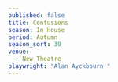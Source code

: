 ```yaml
---
published: false
title: Confusions
season: In House
period: Autumn
season_sort: 30
venue:
  - New Theatre
playwright: "Alan Ayckbourn "
---
```



